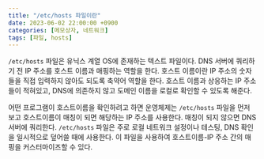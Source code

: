 ```yaml
---
title: "/etc/hosts 파일이란"
date: 2023-06-02 22:00:00 +0900
categories: [메모상자, 네트워크]
tags: [파일, hosts]
---
```


`/etc/hosts` 파일은 유닉스 계열 OS에 존재하는 텍스트 파일이다. DNS 서버에 쿼리하기 전 IP 주소를 호스트 이름과 매핑하는 역할을 한다. 호스트 이름이란 IP 주소의 숫자들을 직접 입력하지 않아도 되도록 축약어 역할을 한다. 호스트 이름과 상응하는 IP 주소들이 적혀있고, DNS에 의존하지 않고 도메인 이름을 로컬로 확인할 수 있도록 해준다. 

어떤 프로그램이 호스트이름을 확인하려고 하면 운영체제는 `/etc/hosts` 파일을 먼저 보고 호스트이름이 매칭이 되면 해당하는 IP 주소를 사용한다. 매칭이 되지 않으면 DNS 서버에 쿼리한다. `/etc/hosts` 파일은 주로 로컬 네트워크 설정이나 테스팅, DNS 확인을 일시적으로 덮어쓸 때에 사용한다. 이 파일을 사용하여 호스트이름-IP 주소 간의 매핑을 커스터마이즈할 수 있다. 
